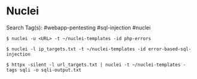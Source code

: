 # Nuclei

Search Tag(s): #webapp-pentesting #sql-injection #nuclei

`$ nuclei -u <URL> -t ~/nuclei-templates -id php-errors`

`$ nuclei -l ip_targets.txt -t ~/nuclei-templates -id error-based-sql-injection`

`$ httpx -silent -l url_targets.txt | nuclei -t ~/nuclei-templates -tags sqli -o sqli-output.txt`